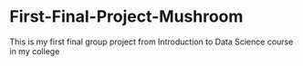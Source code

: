 # First-Final-Project-Mushroom
This is my first final group project from Introduction to Data Science course in my college
